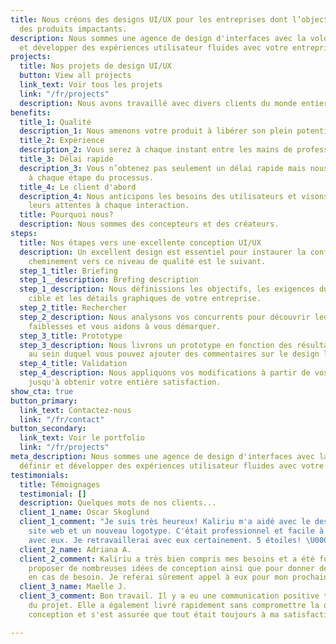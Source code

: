 ```yaml
---
title: Nous créons des designs UI/UX pour les entreprises dont l’objectif est de fournir
  des produits impactants.
description: Nous sommes une agence de design d'interfaces avec la volonté de définir
  et développer des expériences utilisateur fluides avec votre entreprise.
projects:
  title: Nos projets de design UI/UX
  button: View all projects
  link_text: Voir tous les projets
  link: "/fr/projects"
  description: Nous avons travaillé avec divers clients du monde entier.
benefits:
  title_1: Qualité
  description_1: Nous amenons votre produit à libérer son plein potentiel.
  title_2: Expérience
  description_2: Vous serez à chaque instant entre les mains de professionnels.
  title_3: Délai rapide
  description_3: Vous n’obtenez pas seulement un délai rapide mais nous vous accompagnons
    à chaque étape du processus.
  title_4: Le client d'abord
  description_4: Nous anticipons les besoins des utilisateurs et visons à dépasser
    leurs attentes à chaque interaction.
  title: Pourquoi nous?
  description: Nous sommes des concepteurs et des créateurs.
steps:
  title: Nos étapes vers une excellente conception UI/UX
  description: Un excellent design est essentiel pour instaurer la confiance. Notre
    cheminement vers ce niveau de qualité est le suivant.
  step_1_title: Briefing
  step_1__description: Brefing description
  step_1_description: Nous définissions les objectifs, les exigences du projet, l’audience
    cible et les détails graphiques de votre entreprise.
  step_2_title: Rechercher
  step_2_description: Nous analysons vos concurrents pour découvrir leurs forces et
    faiblesses et vous aidons à vous démarquer.
  step_3_title: Prototype
  step_3_description: Nous livrons un prototype en fonction des résultats de nos recherches
    au sein duquel vous pouvez ajouter des commentaires sur le design lui-même.
  step_4_title: Validation
  step_4_description: Nous appliquons vos modifications à partir de vos commentaires
    jusqu'à obtenir votre entière satisfaction.
show_cta: true
button_primary:
  link_text: Contactez-nous
  link: "/fr/contact"
button_secondary:
  link_text: Voir le portfolio
  link: "/fr/projects"
meta_description: Nous sommes une agence de design d'interfaces avec la volonté de
  définir et développer des expériences utilisateur fluides avec votre entreprise.
testimonials:
  title: Témoignages
  testimonial: []
  description: Quelques mots de nos clients...
  client_1_name: Oscar Skoglund
  client_1_comment: "Je suis très heureux! Kaliriu m'a aidé avec le design de mon
    site web et un nouveau logotype. C'était professionnel et facile à travailler
    avec eux. Je retravaillerai avec eux certainement. 5 étoiles! \U0001F44D"
  client_2_name: Adriana A.
  client_2_comment: Kaliriu a très bien compris mes besoins et a été formidable pour
    proposer de nombreuses idées de conception ainsi que pour donner des directives
    en cas de besoin. Je referai sûrement appel à eux pour mon prochain projet.
  client_3_name: Maelle J.
  client_3_comment: Bon travail. Il y a eu une communication positive tout au long
    du projet. Elle a également livré rapidement sans compromettre la qualité de la
    conception et s'est assurée que tout était toujours à ma satisfaction.

---
```

